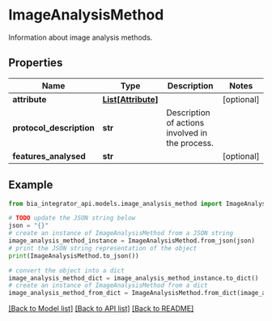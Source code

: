 # ImageAnalysisMethod

Information about image analysis methods.

## Properties

Name | Type | Description | Notes
------------ | ------------- | ------------- | -------------
**attribute** | [**List[Attribute]**](Attribute.md) |  | [optional] 
**protocol_description** | **str** | Description of actions involved in the process. | 
**features_analysed** | **str** |  | [optional] 

## Example

```python
from bia_integrator_api.models.image_analysis_method import ImageAnalysisMethod

# TODO update the JSON string below
json = "{}"
# create an instance of ImageAnalysisMethod from a JSON string
image_analysis_method_instance = ImageAnalysisMethod.from_json(json)
# print the JSON string representation of the object
print(ImageAnalysisMethod.to_json())

# convert the object into a dict
image_analysis_method_dict = image_analysis_method_instance.to_dict()
# create an instance of ImageAnalysisMethod from a dict
image_analysis_method_from_dict = ImageAnalysisMethod.from_dict(image_analysis_method_dict)
```
[[Back to Model list]](../README.md#documentation-for-models) [[Back to API list]](../README.md#documentation-for-api-endpoints) [[Back to README]](../README.md)


